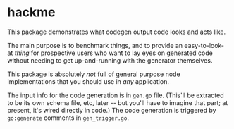 hackme
======

This package demonstrates what codegen output code looks and acts like.

The main purpose is to benchmark things,
and to provide an easy-to-look-at _thing_ for prospective users
who want to lay eyes on generated code without needing to get up-and-running with the generator themselves.

This package is absolutely _not_ full of general purpose node implementations
that you should use in _any_ application.

The input info for the code generation is in `gen.go` file.
(This'll be extracted to be its own schema file, etc, later --
but you'll have to imagine that part; at present, it's wired directly in code.)
The code generation is triggered by `go:generate` comments in `gen_trigger.go`.

